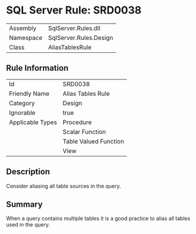 [This document is automatically generated. All changed made to it WILL be lost]: <>  
  
# SQL Server Rule: SRD0038  
  
|    |    |
|----|----|
| Assembly | SqlServer.Rules.dll   |
| Namespace | SqlServer.Rules.Design |
| Class | AliasTablesRule |
  
## Rule Information  
  
|    |    |
|----|----|
| Id | SRD0038 |
| Friendly Name | Alias Tables Rule |
| Category | Design |
| Ignorable | true |
| Applicable Types | Procedure  |
|   | Scalar Function |
|   | Table Valued Function |
|   | View |
  
## Description  
  
Consider aliasing all table sources in the query.  
  
## Summary  
  
When a query contains multiple tables it is a good practice to alias all tables used in the query.  


